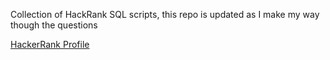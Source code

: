 Collection of HackRank SQL scripts, this repo is updated as I make my way though the questions


[HackerRank Profile](https://www.hackerrank.com/jonbiolette)
